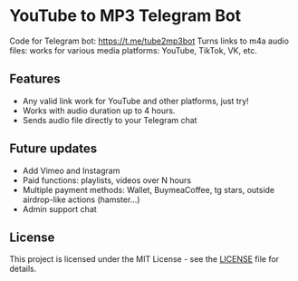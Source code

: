 # YouTube to MP3 Telegram Bot

Code for Telegram bot: <https://t.me/tube2mp3bot>
Turns links to m4a audio files: works for various media platforms: YouTube, TikTok, VK, etc.

## Features

- Any valid link work for YouTube and other platforms, just try!
- Works with audio duration up to 4 hours. 
- Sends audio file directly to your Telegram chat

## Future updates

- Add Vimeo and Instagram
- Paid functions: playlists, videos over N hours
- Multiple payment methods: Wallet, BuymeaCoffee, tg stars, outside airdrop-like actions (hamster...)
- Admin support chat

## License

This project is licensed under the MIT License - see the [LICENSE](LICENSE) file for details.

